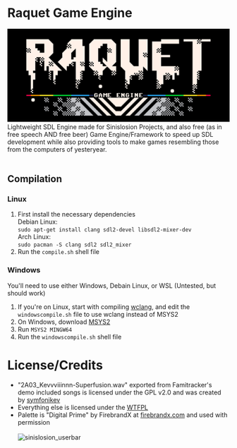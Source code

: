 # Raquet Game Engine
![Raquet Game Engine -- Logo by Chris S.](/raquetlogo.png)<br>
Lightweight SDL Engine made for Sinislosion Projects, and also free (as in free speech AND free beer) Game Engine/Framework to speed up SDL development while also providing tools to make games resembling those from the computers of yesteryear.
<br><br>

## Compilation
### Linux
1. First install the necessary dependencies<br>
	Debian Linux:<br>
	`sudo apt-get install clang sdl2-devel libsdl2-mixer-dev`<br>
    Arch Linux:<br>
	`sudo pacman -S clang sdl2 sdl2_mixer`
2. Run the `compile.sh` shell file

### Windows
You'll need to use either Windows, Debain Linux, or WSL (Untested, but should work)
1. If you're on Linux, start with compiling [wclang](https://github.com/tpoechtrager/wclang/tree/master), and edit the `windowscompile.sh` file to use wclang instead of MSYS2
3. On Windows, download [MSYS2](https://www.msys2.org/)
4. Run `MSYS2 MINGW64`
5. Run the `windowscompile.sh` shell file<br>

# License/Credits
- "2A03_Kevvviiinnn-Superfusion.wav" exported from Famitracker's demo included songs is licensed under the GPL v2.0 and was created by [symfonikev](https://www.youtube.com/watch?v=gvhjNV9uKl8)<br>
- Everything else is licensed under the [WTFPL](http://www.wtfpl.net/about/)
- Palette is "Digital Prime" by FirebrandX at [firebrandx.com](http://www.firebrandx.com/nespalette.html) and used with permission<br><br>
![sinislosion_userbar](https://github.com/Sinislosion/Raquet/assets/144758323/def817b8-65ae-451c-ab79-ace6702e44ae)

